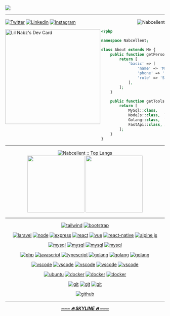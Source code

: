 <img src="https://github.com/Nabcellent/Nabcellent/blob/main/greetings.svg"/>
<hr>

<img align="right" src="https://komarev.com/ghpvc/?username=nabcellent" alt="Nabcellent" />

[![Twitter](https://img.shields.io/badge/-Twitter-222222?style=flat-square&logo=twitter&link=https://twitter.com/ScientificGhosh/)](https://twitter.com/nabcellent/)
[![Linkedin](https://img.shields.io/badge/-LinkedIn-222222?style=flat-square&logo=Linkedin&link=https://www.linkedin.com/in/sudiptoghosh99/)](https://www.linkedin.com/in/nabcellent/)
[![Instagram](https://img.shields.io/badge/-Instagram-222222?style=flat-square&logo=instagram&link=https://www.linkedin.com/in/sudiptoghosh99/)](https://www.instagram.com/re.d_beard/)

<div align="left">
	<a href="https://app.daily.dev/lil_nabz"><img align="left" src="https://github.com/Nabcellent/Nabcellent/blob/main/devcard.svg" width="300" alt="Lil Nabz's Dev Card"/></a>

```php
<?php

namespace Nabcellent;

class About extends Me {
    public function getPersonal(): array {
        return [
            'basic' => [
                'name' => 'Michael Nabangi',
                'phone' => '+254-110039317',
		        'role' => 'Software Engineer.'
            ],
        ];
    }

    public function getTools(): array {
        return [
            MySql::class,   Firebase::class,    Laravel::class,
            NodeJs::class,  TypeScript::class,  React::class,  
            Golang::class,  Vue::class,         ReactNative::class,
            FastApi::class, AlpineJs::class,    Tailwind::class
        ];
    }
}
```

</div>

<hr>

<div align="center">
<img src="https://github-readme-stats.vercel.app/api/top-langs/?username=nabcellent&langs_count=8&layout=compact&theme=yeblu&hide_border=true" alt="Nabcellent :: Top Langs" />

[comment]: <> (<img height="150em" src="https://github-readme-stats.vercel.app/api/pin/?username=nabcellent&repo=laravel-kyanda&theme=radical" alt="Nabcellent :: Trending Repo" />)
</div>

<div align="center">
  <img height="180em" src="https://github-readme-streak-stats.herokuapp.com/?user=nabcellent&theme=yeblu&hide_border=true"  alt=""/>
  <img height="180em" src="https://github-readme-stats.vercel.app/api?username=nabcellent&show_icons=true&cache_seconds=86400&theme=yeblu&hide_border=true" alt=""/> 
</div>

<hr>
<p align="center">
<a href="https://tailwindcss.com"><img src="https://img.shields.io/badge/Tailwind-38BDF8.svg?style=flat-square&logo=tailwindcss&logoColor=38BDF8&labelColor=0D1117" alt="tailwind"></a>
<a href="https://getbootstrap.com/"><img src="https://img.shields.io/badge/Bootstrap-7C6DFA.svg?style=flat-square&logo=bootstrap&logoColor=7C6DFA&labelColor=0D1117" alt="bootstrap"></a>
</p>
<p align="center">
<a href="https://laravel.com"><img src="https://img.shields.io/badge/Laravel-F24423.svg?style=flat-square&logo=laravel&logoColor=F24423&labelColor=0D1117" alt="laravel"></a>
<a href="https://nodejs.org/en"><img src="https://img.shields.io/badge/NodeJs-43853D.svg?style=flat-square&logo=nodedotjs&logoColor=43853D&labelColor=0D1117" alt="node"></a>
<a href="https://expressjs.com"><img src="https://img.shields.io/badge/ExpressJs-72BEFC.svg?style=flat-square&logo=express&logoColor=72BEFC&labelColor=0D1117" alt="express"></a>
<a href="https://reactjs.org"><img src="https://img.shields.io/badge/ReactJs-61DAFB.svg?style=flat-square&logo=react&logoColor=61DAFB&labelColor=0D1117" alt="react"></a>
<a href="https://vuejs.org"><img src="https://img.shields.io/badge/Vue.Js-33A06F.svg?style=flat-square&logo=vue.js&logoColor=33A06F&labelColor=0D1117" alt="vue"></a>
<a href="https://reactnative.dev"><img src="https://img.shields.io/badge/React_Native-61DAFB.svg?style=flat-square&logo=react&logoColor=61DAFB&labelColor=0D1117" alt="react-native"></a>
<a href="https://alpinejs.dev"><img src="https://img.shields.io/badge/Alpine.js-77C1D2.svg?style=flat-square&logo=alpine.js&logoColor=61DAFB&labelColor=0D1117" alt="alpine js"></a>
</p>

<p align="center">
<a href="https://www.mysql.com/"><img src="https://img.shields.io/badge/MySQL-3aabe8.svg?style=flat-square&logo=mysql&logoColor=3aabe8&labelColor=0D1117" alt="mysql"></a>
<a href="https://www.mongodb.com/"><img src="https://img.shields.io/badge/Mongo_DB-26624A.svg?style=flat-square&logo=mongodb&logoColor=26624A&labelColor=0D1117" alt="mysql"></a>
<a href="https://www.sqlite.org/"><img src="https://img.shields.io/badge/SQLite-3aabe8.svg?style=flat-square&logo=sqlite&logoColor=3aabe8&labelColor=0D1117" alt="mysql"></a>
<a href="https://firebase.google.com/"><img src="https://img.shields.io/badge/Firebase-F8972D.svg?style=flat-square&logo=firebase&logoColor=F8972D&labelColor=0D1117" alt="mysql"></a>
</p>

<p align="center">
<a href="https://www.php.net"><img src="https://img.shields.io/badge/PHP-6566ba.svg?style=flat-square&logo=php&logoColor=6566ba&labelColor=0D1117" alt="php"></a>
<a href="https://developer.mozilla.org/en-US/docs/Web/JavaScript"><img src="https://img.shields.io/badge/JS-f5f542.svg?style=flat-square&logo=javascript&logoColor=f5f542&labelColor=0D1117" alt="javascript"></a>
<a href="https://www.typescriptlang.org"><img src="https://img.shields.io/badge/TS-3178C6.svg?style=flat-square&logo=typescript&logoColor=3178C6&labelColor=0D1117" alt="typescript"></a>
<a href="https://www.python.org"><img src="https://img.shields.io/badge/Python-2C5B84.svg?style=flat-square&logo=python&logoColor=2C5B84&labelColor=0D1117" alt="golang"></a>
<a href="https://go.dev"><img src="https://img.shields.io/badge/Golang-1E7D9C.svg?style=flat-square&logo=go&logoColor=1E7D9C&labelColor=0D1117" alt="golang"></a>
<a href="https://www.java.com/en"><img src="https://img.shields.io/badge/Java-3A5C68.svg?style=flat-square&logo=oracle&logoColor=3A5C68&labelColor=0D1117" alt="golang"></a>
</p>

<p align="center">
<a href="https://www.jetbrains.com/webstorm"><img src="https://img.shields.io/badge/WebStorm-green.svg?style=flat-square&logo=webstorm&labelColor=0D1117&logoColor=green" alt="vscode"></a>
<a href="https://www.jetbrains.com/phpstorm"><img src="https://img.shields.io/badge/PhpStorm-C470F1.svg?style=flat-square&logo=phpstorm&labelColor=0D1117&logoColor=purple" alt="vscode"></a>
<a href="https://www.jetbrains.com/pycharm"><img src="https://img.shields.io/badge/PyCharm-B9EC5B.svg?style=flat-square&logo=pycharm&labelColor=0D1117&logoColor=B9EC5B" alt="vscode"></a>
<a href="https://www.jetbrains.com/go"><img src="https://img.shields.io/badge/GoLand-3BEA62.svg?style=flat-square&logo=goland&labelColor=0D1117&logoColor=3BEA62" alt="vscode"></a>
<a href="https://code.visualstudio.com"><img src="https://img.shields.io/badge/VS_Code-blue.svg?style=flat-square&logo=visual-studio-code&labelColor=0D1117&logoColor=blue" alt="vscode"></a>
</p>

<p align="center">
<a href="https://ubuntu.com"><img src="https://img.shields.io/badge/Ubuntu-f7873b.svg?style=flat-square&logo=ubuntu&labelColor=0D1117&logoColor=f7873b" alt="ubuntu"></a>
<a href="https://www.docker.com"><img src="https://img.shields.io/badge/Docker-2496ED.svg?style=flat-square&logo=docker&labelColor=0D1117&logoColor=2496ED" alt="docker"></a>
<a href="https://console.cloud.google.com"><img src="https://img.shields.io/badge/GCP-FBBD33.svg?style=flat-square&logo=googlecloud&labelColor=0D1117&logoColor=4EA853" alt="docker"></a>
<a href="https://kubernetes.io"><img src="https://img.shields.io/badge/Kubernetes-316CE6.svg?style=flat-square&logo=kubernetes&labelColor=0D1117&logoColor=316CE6" alt="docker"></a>
</p>

<p align="center">
<a href="https://yarnpkg.com"><img src="https://img.shields.io/badge/Yarn-2C8EBB.svg?style=flat-square&logo=yarn&logoColor=2C8EBB&labelColor=0D1117" alt="git"></a>
<a href="https://www.npmjs.com"><img src="https://img.shields.io/badge/NPM-CB3A37.svg?style=flat-square&logo=npm&logoColor=2C8EBB&labelColor=0D1117" alt="git"></a>
<a href="https://getcomposer.org"><img src="https://img.shields.io/badge/Composer-204599.svg?style=flat-square&logo=composer&logoColor=2C8EBB&labelColor=0D1117" alt="git"></a>
</p>

<p align="center">
<a href="https://github.com"><img src="https://img.shields.io/badge/github-black.svg?style=flat-square&logo=github&logoColor=white&labelColor=0D1117" alt="github"></a>
</p>

<hr>

<p align="center">
    <strong>
        <a href="https://skyline.github.com/Nabcellent/2021"><i>~~~ 🔥 SKYLINE 🔥 ~~~</i></a>
    </strong>
</p>

<!---
//  DONT DELETE THESE FOR FUTURE USE

<p align="center">
  <img src="https://github.com/thompsonemerson/thompsonemerson/raw/master/cover-thompson.png" />
</p>

Awesome Profile templates - https://github.com/kautukkundan/Awesome-Profile-README-templates

Nabcellent/Nabcellent is a ✨ special ✨ repository because its `README.md` (this file) appears on your GitHub profile.
You can click the Preview link to take a look at your changes.
--->
